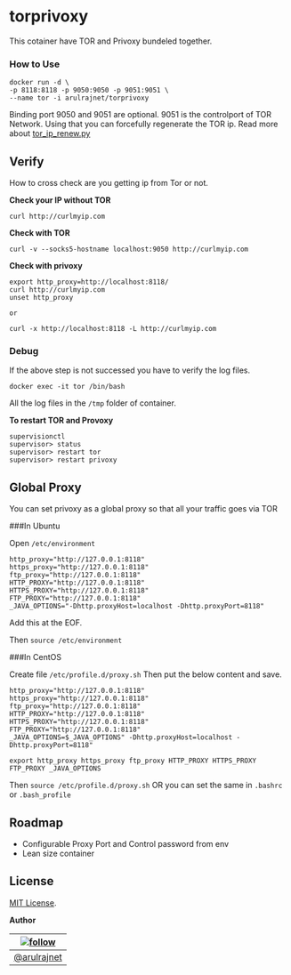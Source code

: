 torprivoxy
==========
This cotainer have TOR and Privoxy bundeled together.

### How to Use

```
docker run -d \ 
-p 8118:8118 -p 9050:9050 -p 9051:9051 \
--name tor -i arulrajnet/torprivoxy
```

Binding port 9050 and 9051 are optional. 9051 is the controlport of TOR Network. Using that you can forcefully regenerate the TOR ip. Read more about [tor_ip_renew.py][tor_ip_renew] 

Verify
-------

How to cross check are you getting ip from Tor or not.

__Check your IP without TOR__

```
curl http://curlmyip.com
```

__Check with TOR__

```
curl -v --socks5-hostname localhost:9050 http://curlmyip.com
```


__Check with privoxy__

```
export http_proxy=http://localhost:8118/
curl http://curlmyip.com
unset http_proxy

or

curl -x http://localhost:8118 -L http://curlmyip.com
```


### Debug

If the above step is not successed you have to verify the log files.

```
docker exec -it tor /bin/bash
```

All the log files in the `/tmp` folder of container. 

**To restart TOR and Provoxy**

```
supervisionctl
supervisor> status
supervisor> restart tor
supervisor> restart privoxy
```

Global Proxy
------------

You can set privoxy as a global proxy so that all your traffic goes via TOR

###In Ubuntu

Open `/etc/environment`

```
http_proxy="http://127.0.0.1:8118"
https_proxy="http://127.0.0.1:8118"
ftp_proxy="http://127.0.0.1:8118"
HTTP_PROXY="http://127.0.0.1:8118"
HTTPS_PROXY="http://127.0.0.1:8118"
FTP_PROXY="http://127.0.0.1:8118"
_JAVA_OPTIONS="-Dhttp.proxyHost=localhost -Dhttp.proxyPort=8118"
```

Add this at the EOF.

Then `source /etc/environment`

###In CentOS

Create file `/etc/profile.d/proxy.sh` Then put the below content and save.

```
http_proxy="http://127.0.0.1:8118"
https_proxy="http://127.0.0.1:8118"
ftp_proxy="http://127.0.0.1:8118"
HTTP_PROXY="http://127.0.0.1:8118"
HTTPS_PROXY="http://127.0.0.1:8118"
FTP_PROXY="http://127.0.0.1:8118"
_JAVA_OPTIONS=$_JAVA_OPTIONS" -Dhttp.proxyHost=localhost -Dhttp.proxyPort=8118"

export http_proxy https_proxy ftp_proxy HTTP_PROXY HTTPS_PROXY FTP_PROXY _JAVA_OPTIONS
```

Then `source /etc/profile.d/proxy.sh` OR you can set the same in `.bashrc` or `.bash_profile`

Roadmap
-------

* Configurable Proxy Port and Control password from env
* Lean size container

License
-------

[MIT License][mit_license]. 


**Author**

| [![follow][avatar]][twitterhandle] |
|---|
| [@arulrajnet][twitterhandle] |

[twitterhandle]: https://twitter.com/arulrajnet "Follow @arulrajnet on Twitter"
[avatar]: https://avatars0.githubusercontent.com/u/834529?s=70
[mit_license]: https://github.com/arulrajnet/torprivoxy/master/LICENSE
[PyTorCtl]: https://github.com/aaronsw/pytorctl
[tor_ip_renew]: https://gist.github.com/arulrajnet/9df385cdb70d8a945686